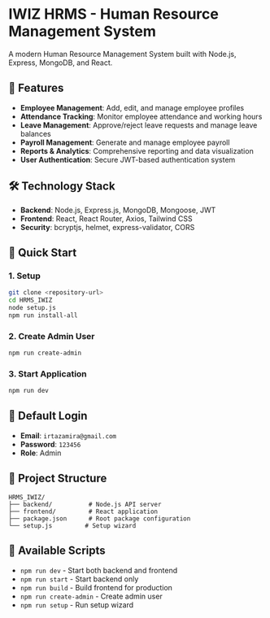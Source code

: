 # IWIZ HRMS - Human Resource Management System

A modern Human Resource Management System built with Node.js, Express, MongoDB, and React.

## 🚀 Features

- **Employee Management**: Add, edit, and manage employee profiles
- **Attendance Tracking**: Monitor employee attendance and working hours
- **Leave Management**: Approve/reject leave requests and manage leave balances
- **Payroll Management**: Generate and manage employee payroll
- **Reports & Analytics**: Comprehensive reporting and data visualization
- **User Authentication**: Secure JWT-based authentication system

## 🛠️ Technology Stack

- **Backend**: Node.js, Express.js, MongoDB, Mongoose, JWT
- **Frontend**: React, React Router, Axios, Tailwind CSS
- **Security**: bcryptjs, helmet, express-validator, CORS

## 🚀 Quick Start

### 1. Setup
```bash
git clone <repository-url>
cd HRMS_IWIZ
node setup.js
npm run install-all
```

### 2. Create Admin User
```bash
npm run create-admin
```

### 3. Start Application
```bash
npm run dev
```

## 🔑 Default Login

- **Email**: `irtazamira@gmail.com`
- **Password**: `123456`
- **Role**: Admin

## 📁 Project Structure

```
HRMS_IWIZ/
├── backend/          # Node.js API server
├── frontend/         # React application
├── package.json      # Root package configuration
└── setup.js         # Setup wizard
```

## 🔧 Available Scripts

- `npm run dev` - Start both backend and frontend
- `npm run start` - Start backend only
- `npm run build` - Build frontend for production
- `npm run create-admin` - Create admin user
- `npm run setup` - Run setup wizard
